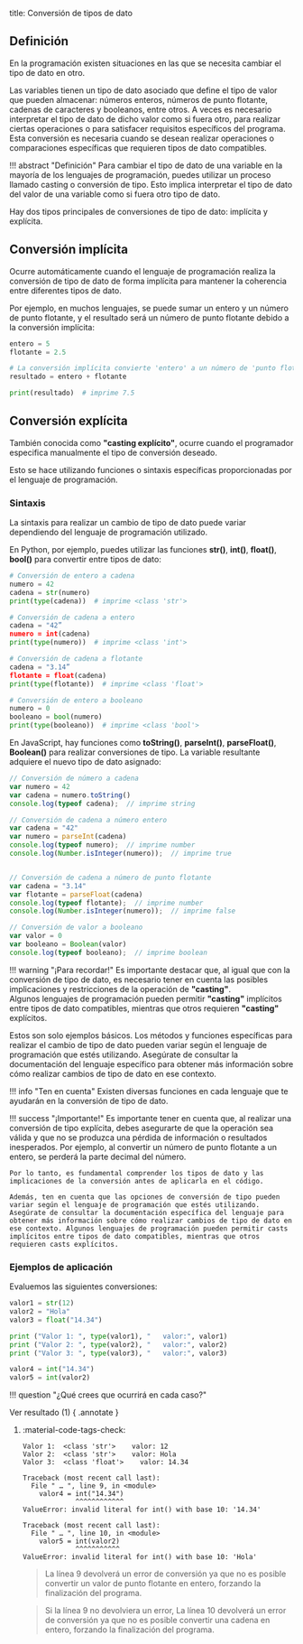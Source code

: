 title: Conversión de tipos de dato

## Definición

En la programación existen situaciones en las que se necesita cambiar el tipo de dato en otro.

Las variables tienen un tipo de dato asociado que define el tipo de valor que pueden almacenar: números enteros, números de punto flotante, cadenas de caracteres y booleanos, entre otros. A veces es necesario interpretar el tipo de dato de dicho valor como si fuera otro, para realizar ciertas operaciones o para satisfacer requisitos específicos del programa. Esta conversión es necesaria cuando se desean realizar operaciones o comparaciones específicas que requieren tipos de dato compatibles.

!!! abstract "Definición"
    Para cambiar el tipo de dato de una variable en la mayoría de los lenguajes de programación, puedes utilizar un proceso llamado casting o conversión de tipo. Esto implica interpretar el tipo de dato del valor de una variable como si fuera otro tipo de dato.

Hay dos tipos principales de conversiones de tipo de dato: implícita y explícita.

## Conversión implícita

Ocurre automáticamente cuando el lenguaje de programación realiza la conversión de tipo de dato de forma implícita para mantener la coherencia entre diferentes tipos de dato. 

Por ejemplo, en muchos lenguajes, se puede sumar un entero y un número de punto flotante, y el resultado será un número de punto flotante debido a la conversión implícita:

``` py title="Python"
entero = 5
flotante = 2.5

# La conversión implícita convierte 'entero' a un número de 'punto flotante'
resultado = entero + flotante  

print(resultado)  # imprime 7.5
```

## Conversión explícita

También conocida como **"casting explícito"**, ocurre cuando el programador especifica manualmente el tipo de conversión deseado. 

Esto se hace utilizando funciones o sintaxis específicas proporcionadas por el lenguaje de programación.

### Sintaxis

La sintaxis para realizar un cambio de tipo de dato puede variar dependiendo del lenguaje de programación utilizado. 

En Python, por ejemplo, puedes utilizar las funciones **str()**, **int()**, **float()**, **bool()** para convertir entre tipos de dato:

``` py title="Python"
# Conversión de entero a cadena
numero = 42
cadena = str(numero)
print(type(cadena))  # imprime <class 'str'>

# Conversión de cadena a entero
cadena = "42”
numero = int(cadena)
print(type(numero))  # imprime <class 'int'>

# Conversión de cadena a flotante
cadena = "3.14”
flotante = float(cadena)
print(type(flotante))  # imprime <class 'float'>

# Conversión de entero a booleano
numero = 0
booleano = bool(numero)
print(type(booleano))  # imprime <class 'bool'>
```

En JavaScript, hay funciones como **toString()**, **parseInt()**, **parseFloat()**, **Boolean()** para realizar conversiones de tipo. La variable resultante adquiere el nuevo tipo de dato asignado:

``` js title="JavaScript"
// Conversión de número a cadena
var numero = 42
var cadena = numero.toString()
console.log(typeof cadena);  // imprime string

// Conversión de cadena a número entero
var cadena = "42"
var numero = parseInt(cadena)
console.log(typeof numero);  // imprime number
console.log(Number.isInteger(numero));  // imprime true


// Conversión de cadena a número de punto flotante
var cadena = "3.14"
var flotante = parseFloat(cadena)
console.log(typeof flotante);  // imprime number
console.log(Number.isInteger(numero));  // imprime false

// Conversión de valor a booleano
var valor = 0
var booleano = Boolean(valor)
console.log(typeof booleano);  // imprime boolean

```

!!! warning "¡Para recordar!"
    Es importante destacar que, al igual que con la conversión de tipo de dato, es necesario tener en cuenta las posibles implicaciones y restricciones de la operación de **"casting"**.  
    Algunos lenguajes de programación pueden permitir **"casting"** implícitos entre tipos de dato compatibles, mientras que otros requieren **"casting"** explícitos. 

Estos son solo ejemplos básicos. Los métodos y funciones específicas para realizar el cambio de tipo de dato pueden variar según el lenguaje de programación que estés utilizando. 
Asegúrate de consultar la documentación del lenguaje específico para obtener más información sobre cómo realizar cambios de tipo de dato en ese contexto.

!!! info "Ten en cuenta"
    Existen diversas funciones en cada lenguaje que te ayudarán en la conversión de tipo de dato.

!!! success "¡Importante!"
    Es importante tener en cuenta que, al realizar una conversión de tipo explícita, debes asegurarte de que la operación sea válida y que no se produzca una pérdida de información o resultados inesperados. Por ejemplo, al convertir un número de punto flotante a un entero, se perderá la parte decimal del número.

    Por lo tanto, es fundamental comprender los tipos de dato y las implicaciones de la conversión antes de aplicarla en el código.

    Además, ten en cuenta que las opciones de conversión de tipo pueden variar según el lenguaje de programación que estés utilizando. Asegúrate de consultar la documentación específica del lenguaje para obtener más información sobre cómo realizar cambios de tipo de dato en ese contexto. Algunos lenguajes de programación pueden permitir casts implícitos entre tipos de dato compatibles, mientras que otros requieren casts explícitos. 


### Ejemplos de aplicación

Evaluemos las siguientes conversiones:

``` py title="Python" linenums="1"
valor1 = str(12)
valor2 = "Hola"
valor3 = float("14.34")

print ("Valor 1: ", type(valor1), "   valor:", valor1)
print ("Valor 2: ", type(valor2), "   valor:", valor2)
print ("Valor 3: ", type(valor3), "   valor:", valor3)

valor4 = int("14.34") 
valor5 = int(valor2)
```

!!! question "¿Qué crees que ocurrirá en cada caso?"

Ver resultado (1)
{ .annotate }

1. :material-code-tags-check:  

    ``` title="Terminal (Entrada/Salida)"
    Valor 1:  <class 'str'>    valor: 12
    Valor 2:  <class 'str'>    valor: Hola
    Valor 3:  <class 'float'>    valor: 14.34

    Traceback (most recent call last):
      File " … ", line 9, in <module>
        valor4 = int("14.34")
                 ^^^^^^^^^^^^
    ValueError: invalid literal for int() with base 10: '14.34'

    Traceback (most recent call last):
      File " … ", line 10, in <module>
        valor5 = int(valor2)
                 ^^^^^^^^^^^
    ValueError: invalid literal for int() with base 10: 'Hola'
    ```
    
    > La línea 9 devolverá un error de conversión ya que no es posible convertir un valor de punto flotante en entero, forzando la finalización del programa.

    > Si la línea 9 no devolviera un error, La línea 10 devolverá un error de conversión ya que no es posible convertir una cadena en entero, forzando la finalización del programa.